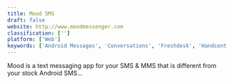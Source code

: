 ```yaml
---
title: Mood SMS
draft: false 
website: http://www.moodmessenger.com
classification: ['']
platform: ['Web']
keywords: ['Android Messages', 'Conversations', 'Freshdesk', 'Handcent SMS', 'HelpScout', 'HighLevel', 'Pirni Pro', 'Pushbullet', 'QKSMS', 'Sesame Chat', 'Signal', 'Slack', 'Telegram', 'Tinode', 'Totango', 'WhatsApp', 'WowApp', 'Xabber', 'Zulip', 'chompSMS']
---
```

Mood is a text messaging app for your SMS & MMS that is different from your stock Android SMS...